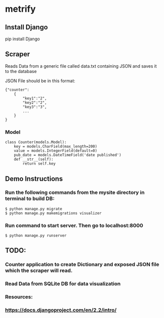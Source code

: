 # metrify
## Install Django 
pip install Django 

## Scraper 
Reads Data from a generic file called data.txt
containing JSON and saves it to the database

JSON File should be in this format:
```
{"counter": 
	{
		"key1":"2",
		"key2":"2",
		"key3":"3",
		...
	}
}
```
### Model
```
class Counter(models.Model):
    key = models.CharField(max_length=200)
    value = models.IntegerField(default=0)
    pub_date = models.DateTimeField('date published')
    def __str__(self):
        return self.key
```
## Demo Instructions
### Run the following commands from the mysite directory in terminal to build DB:
```
$ python manage.py migrate
$ python manage.py makemigrations visualizer
```
### Run command to start server. Then go to localhost:8000
```
$ python manage.py runserver
 ```

## TODO:
### Counter application to create Dictionary and exposed JSON file which the scraper will read. 
### Read Data from SQLite DB for data visualization

### Resources:
### https://docs.djangoproject.com/en/2.2/intro/